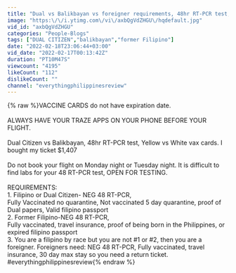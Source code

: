 ```yaml
---
title: "Dual vs Balikbayan vs foreigner requirements, 48hr RT-PCR test,  Yellow vs White cards.Ticket $1,407"
image: "https:\/\/i.ytimg.com\/vi\/axbQgVdZHGU\/hqdefault.jpg"
vid_id: "axbQgVdZHGU"
categories: "People-Blogs"
tags: ["DUAL CITIZEN","balikbayan","former Filipino"]
date: "2022-02-18T23:06:44+03:00"
vid_date: "2022-02-17T00:13:42Z"
duration: "PT10M47S"
viewcount: "4195"
likeCount: "112"
dislikeCount: ""
channel: "everythingphilippinesreview"
---
```

{% raw %}VACCINE CARDS do not have expiration date.<br /><br />ALWAYS HAVE YOUR TRAZE APPS ON YOUR PHONE BEFORE YOUR FLIGHT. <br /><br />Dual Citizen vs Balikbayan,  48hr RT-PCR test, Yellow vs White vax cards. I bought my ticket $1,407<br /><br />Do not book your flight on Monday night or Tuesday night.  It is difficult to find labs for your 48 RT-PCR test, OPEN FOR TESTING.<br /><br />REQUIREMENTS:<br />1. Filipino or Dual Citizen- NEG 48 RT-PCR,<br />Fully Vaccinated no quarantine,  Not vaccinated 5 day quarantine, proof of Dual papers, Valid filipino passport<br />2. Former Filipino-NEG 48 RT-PCR,<br />Fully vaccinated,  travel insurance, proof of being born in the Philippines,  or expired filipino passport<br />3. You are a filipino by race but you are not #1 or #2, then you are a foreigner.  Foreigners need: NEG 48 RT-PCR, Fully vaccinated,  travel insurance, 30 day max stay so you need a return ticket.<br /> #everythingphilippinesreview{% endraw %}

